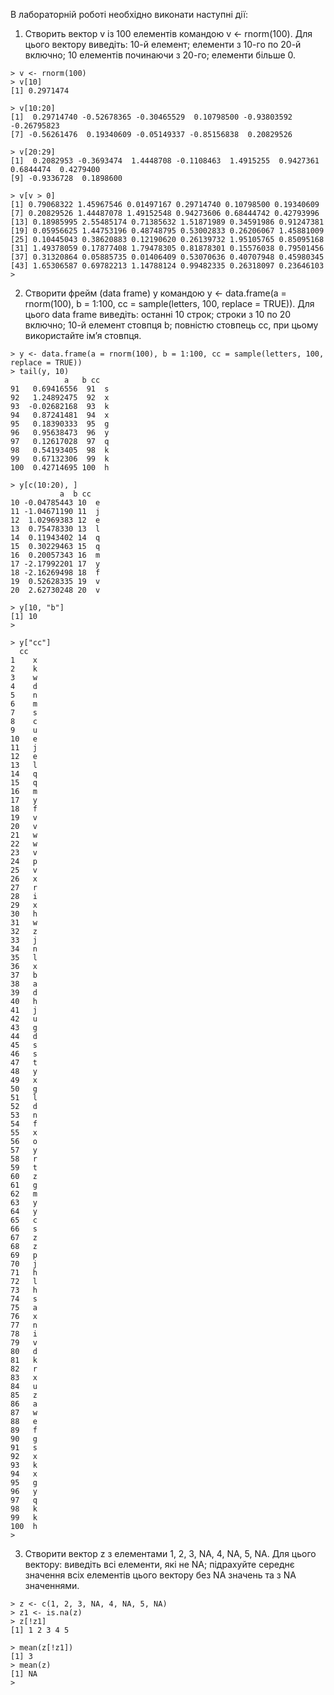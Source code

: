 В лабораторній роботі необхідно виконати наступні дії:
  
  1. Створить вектор v із 100 елементів командою v <- rnorm(100). Для цього
  вектору виведіть: 10-й елемент; елементи з 10-го по 20-й включно; 10
  елементів починаючи з 20-го; елементи більше 0.
  ```{r}
  > v <- rnorm(100)
  > v[10]
  [1] 0.2971474
  
  > v[10:20]
  [1]  0.29714740 -0.52678365 -0.30465529  0.10798500 -0.93803592 -0.26795823
  [7] -0.56261476  0.19340609 -0.05149337 -0.85156838  0.20829526
  
  > v[20:29]
 [1]  0.2082953 -0.3693474  1.4448708 -0.1108463  1.4915255  0.9427361  0.6844474  0.4279400
 [9] -0.9336728  0.1898600
  
  > v[v > 0]
 [1] 0.79068322 1.45967546 0.01497167 0.29714740 0.10798500 0.19340609
 [7] 0.20829526 1.44487078 1.49152548 0.94273606 0.68444742 0.42793996
[13] 0.18985995 2.55485174 0.71385632 1.51871989 0.34591986 0.91247381
[19] 0.05956625 1.44753196 0.48748795 0.53002833 0.26206067 1.45881009
[25] 0.10445043 0.38620883 0.12190620 0.26139732 1.95105765 0.85095168
[31] 1.49378059 0.17877408 1.79478305 0.81878301 0.15576038 0.79501456
[37] 0.31320864 0.05885735 0.01406409 0.53070636 0.40707948 0.45980345
[43] 1.65306587 0.69782213 1.14788124 0.99482335 0.26318097 0.23646103
  > 
  ```
  
  
  2. Створити фрейм (data frame) y командою y <- data.frame(a = rnorm(100),
  b = 1:100, cc = sample(letters, 100, replace = TRUE)). Для цього data frame
  виведіть: останні 10 строк; строки з 10 по 20 включно; 10-й елемент
  стовпця b; повністю стовпець cc, при цьому використайте ім’я стовпця.
  ```{r}
  > y <- data.frame(a = rnorm(100), b = 1:100, cc = sample(letters, 100, replace = TRUE))
> tail(y, 10)
              a   b cc
91   0.69416556  91  s
92   1.24892475  92  x
93  -0.02682168  93  k
94   0.87241481  94  x
95   0.18390333  95  g
96   0.95638473  96  y
97   0.12617028  97  q
98   0.54193405  98  k
99   0.67132306  99  k
100  0.42714695 100  h

> y[c(10:20), ]
             a  b cc
10 -0.04785443 10  e
11 -1.04671190 11  j
12  1.02969383 12  e
13  0.75478330 13  l
14  0.11943402 14  q
15  0.30229463 15  q
16  0.20057343 16  m
17 -2.17992201 17  y
18 -2.16269498 18  f
19  0.52628335 19  v
20  2.62730248 20  v

> y[10, "b"]
[1] 10
> 

> y["cc"]
    cc
1    x
2    k
3    w
4    d
5    n
6    m
7    s
8    c
9    u
10   e
11   j
12   e
13   l
14   q
15   q
16   m
17   y
18   f
19   v
20   v
21   w
22   w
23   v
24   p
25   v
26   x
27   r
28   i
29   x
30   h
31   w
32   z
33   j
34   n
35   l
36   x
37   b
38   a
39   d
40   h
41   j
42   u
43   g
44   d
45   s
46   s
47   t
48   y
49   x
50   g
51   l
52   d
53   n
54   f
55   x
56   o
57   y
58   r
59   t
60   z
61   g
62   m
63   y
64   y
65   c
66   s
67   z
68   z
69   p
70   j
71   h
72   l
73   h
74   s
75   a
76   x
77   n
78   i
79   v
80   d
81   k
82   r
83   x
84   u
85   z
86   a
87   w
88   e
89   f
90   g
91   s
92   x
93   k
94   x
95   g
96   y
97   q
98   k
99   k
100  h
> 
  ```
  
  3. Створити вектор z з елементами 1, 2, 3, NA, 4, NA, 5, NA. Для цього
  вектору: виведіть всі елементи, які не NA; підрахуйте середнє значення
  всіх елементів цього вектору без NA значень та з NA значеннями.
  ```{r}
> z <- c(1, 2, 3, NA, 4, NA, 5, NA)
> z1 <- is.na(z)
> z[!z1]
[1] 1 2 3 4 5

> mean(z[!z1])
[1] 3
> mean(z)
[1] NA
> 
  
  ```